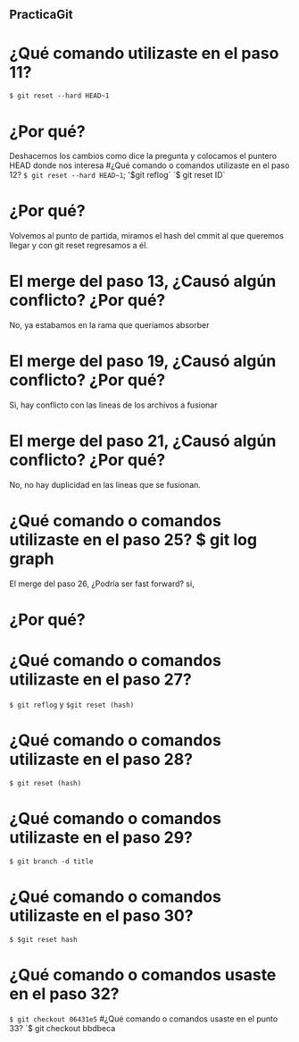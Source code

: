 ## PracticaGit
# ¿Qué comando utilizaste en el paso 11? 
`$ git reset --hard HEAD~1`
# ¿Por qué? 
Deshacemos los cambios como dice la pregunta y colocamos el puntero HEAD donde nos interesa
#¿Qué comando o comandos utilizaste en el paso 12? 
`$ git reset --hard HEAD~1`; '$git reflog` `$ git reset ID` 
# ¿Por qué? 
Volvemos al punto de partida, miramos el hash del cmmit al que queremos llegar y con git reset regresamos a él.
# El merge del paso 13, ¿Causó algún conflicto? ¿Por qué? 
No, ya estabamos en la rama que queríamos absorber
# El merge del paso 19, ¿Causó algún conflicto? ¿Por qué? 
Si, hay conflicto con las lineas de los archivos a fusionar
# El merge del paso 21, ¿Causó algún conflicto? ¿Por qué?
No, no hay duplicidad en las lineas que se fusionan.
# ¿Qué comando o comandos utilizaste en el paso 25?  $ git log graph
El merge del paso 26, ¿Podría ser fast forward? si, 
# ¿Por qué? 
# ¿Qué comando o comandos utilizaste en el paso 27? 
`$ git reflog` y `$git reset (hash)`
# ¿Qué comando o comandos utilizaste en el paso 28? 
`$ git reset (hash)`
# ¿Qué comando o comandos utilizaste en el paso 29? 
`$ git branch -d title`
# ¿Qué comando o comandos utilizaste en el paso 30?
`$ $git reset hash`
# ¿Qué comando o comandos usaste en el paso 32? 
`$ git checkout 06431e5`
#¿Qué comando o comandos usaste en el punto 33? 
`$ git checkout bbdbeca
